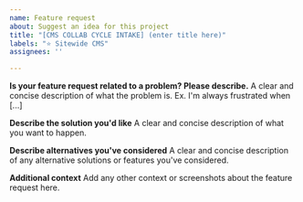 ```yaml
---
name: Feature request
about: Suggest an idea for this project
title: "[CMS COLLAB CYCLE INTAKE] (enter title here)"
labels: "⭐️ Sitewide CMS"
assignees: ''

---
```


**Is your feature request related to a problem? Please describe.**
A clear and concise description of what the problem is. Ex. I'm always frustrated when [...]

**Describe the solution you'd like**
A clear and concise description of what you want to happen.

**Describe alternatives you've considered**
A clear and concise description of any alternative solutions or features you've considered.

**Additional context**
Add any other context or screenshots about the feature request here.
